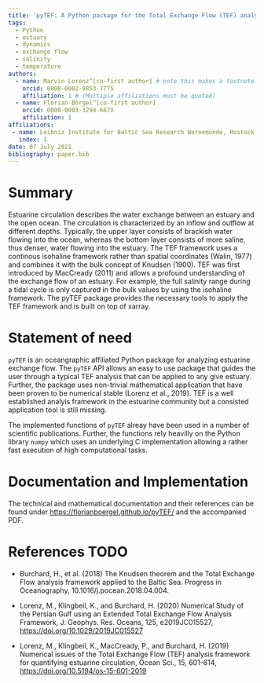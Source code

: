 ```yaml
---
title: 'pyTEF: A Python package for the Total Exchange Flow (TEF) analysis framework'
tags:
  - Python
  - estuary
  - dynamics
  - exchange flow
  - salinity
  - temperature
authors:
  - name: Marvin Lorenz^[co-first author] # note this makes a footnote saying 'co-first author'
    orcid: 0000-0002-9853-7775
    affiliation: 1 # (Multiple affiliations must be quoted)
  - name: Florian Börgel^[co-first author]
    orcid: 0000-0003-3294-667X
    affiliation: 1
affiliations:
 - name: Leibniz Institute for Baltic Sea Research Warnemünde, Rostock, Germany
   index: 1
date: 07 July 2021
bibliography: paper.bib
---
```


# Summary

Estuarine circulation describes the water exchange between an estuary and the open ocean. The circulation is characterized by an inflow and outflow at different depths. Typically, the upper layer consists of brackish water flowing into the ocean, whereas the bottom layer consists of more saline, thus denser, water flowing into the estuary. The TEF framework uses a continous isohaline framework rather than spatial coordinates (Walin, 1977) and combines it with the bulk concept of Knudsen (1900). TEF was first introduced by MacCready (2011) and allows a profound understanding of the exchange flow of an estuary. For example, the full salinity range during a tidal cycle is only captured in the bulk values by using the isohaline framework. The pyTEF package provides the necessary tools to apply the TEF framework and is built on top of xarray.

# Statement of need

`pyTEF` is an oceangraphic affiliated Python package for analyzing estuarine exchange flow. The `pyTEF` API allows an easy to use package that guides the user through a typical TEF analysis that can be applied to any give estuary. Further, the package uses non-trivial mathematical application that have been proven to be numerical stable (Lorenz et al., 2019). TEF is a well established analyis framework in the estuarine community but a consisted application tool is still missing.

The implemented functions of `pyTEF` alreay have been used in a number of scientific publications. Further, the functions rely heavilly on the  Python library `numpy` which uses an underlying C implementation allowing a rather fast execution of high computational tasks.

# Documentation and Implementation  

The technical and mathematical documentation and their references can be found under https://florianboergel.github.io/pyTEF/ and the accompanied PDF.

# References TODO

- Burchard, H., et al. (2018) The Knudsen theorem and the Total Exchange
Flow analysis framework applied to the Baltic Sea. Progress in Oceanography,
10.1016/j.pocean.2018.04.004.

- Lorenz, M., Klingbeil, K., and Burchard, H. (2020) Numerical Study of the Persian Gulf using an Extended Total Exchange Flow Analysis Framework, J. Geophys. Res. Oceans, 125, e2019JC015527, https://doi.org/10.1029/2019JC015527

- Lorenz, M., Klingbeil, K., MacCready, P., and Burchard, H. (2019) Numerical issues of the Total Exchange Flow (TEF) analysis framework for quantifying estuarine circulation, Ocean Sci., 15, 601-614, https://doi.org/10.5194/os-15-601-2019
